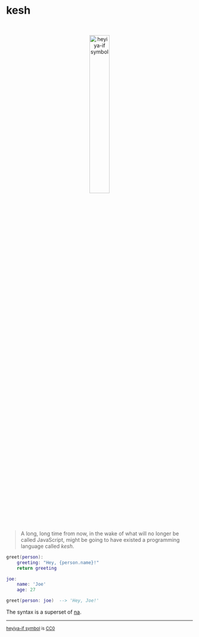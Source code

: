 # kesh

<p>&nbsp;</p>
<p align="center" width="100%"><img width="33%" alt="heyiya-if symbol" src="https://upload.wikimedia.org/wikipedia/commons/c/c2/Double_spirale.svg"></p>
<p>&nbsp;</p>

> A long, long time from now, in the wake of what will no longer be called JavaScript, might be going to have existed a programming language called _kesh_.


```lua
greet(person):
    greeting: "Hey, {person.name}!"
    return greeting

joe:
    name: 'Joe'
    age: 27

greet(person: joe)  --> 'Hey, Joe!'
```

The syntax is a superset of [na](https://github.com/kesh-lang/na).

---

<sup>[heyiya-if symbol](https://commons.wikimedia.org/wiki/File:Double_spirale.svg) is [CC0](https://creativecommons.org/publicdomain/zero/1.0/)</sup>
